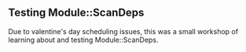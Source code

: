 ## Testing Module::ScanDeps

Due to valentine's day scheduling issues, this was a small workshop of learning about and testing Module::ScanDeps.
